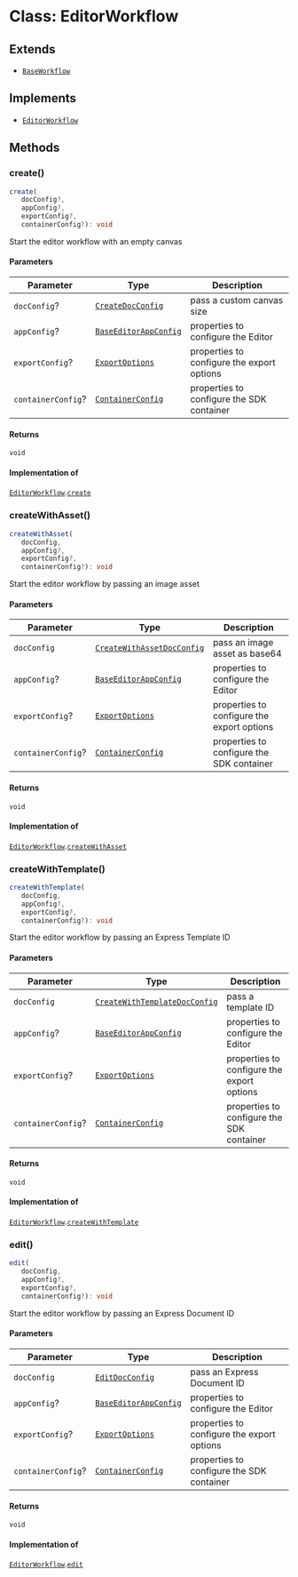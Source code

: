# Class: EditorWorkflow

## Extends

- [`BaseWorkflow`](../../../base-workflow/classes/base-workflow.md)

## Implements

- [`EditorWorkflow`](../../editor-workflow-types/interfaces/editor-workflow.md)

## Methods

### create()

```ts
create(
   docConfig?, 
   appConfig?, 
   exportConfig?, 
   containerConfig?): void
```

Start the editor workflow with an empty canvas

#### Parameters

| Parameter | Type | Description |
| ------ | ------ | ------ |
| `docConfig`? | [`CreateDocConfig`](../../../../../../shared/src/types/editor/doc-config-types/interfaces/create-doc-config.md) | pass a custom canvas size |
| `appConfig`? | [`BaseEditorAppConfig`](../../../../../../shared/src/types/editor/app-config-types/interfaces/base-editor-app-config.md) | properties to configure the Editor |
| `exportConfig`? | [`ExportOptions`](../../../../../../shared/src/types/export-config-types/type-aliases/export-options.md) | properties to configure the export options |
| `containerConfig`? | [`ContainerConfig`](../../../../../../shared/src/types/container-config-types/type-aliases/container-config.md) | properties to configure the SDK container |

#### Returns

`void`

#### Implementation of

[`EditorWorkflow`](../../editor-workflow-types/interfaces/editor-workflow.md).[`create`](../../editor-workflow-types/interfaces/editor-workflow.md#create)

<HorizontalLine />

### createWithAsset()

```ts
createWithAsset(
   docConfig, 
   appConfig?, 
   exportConfig?, 
   containerConfig?): void
```

Start the editor workflow by passing an image asset

#### Parameters

| Parameter | Type | Description |
| ------ | ------ | ------ |
| `docConfig` | [`CreateWithAssetDocConfig`](../../../../../../shared/src/types/editor/doc-config-types/interfaces/create-with-asset-doc-config.md) | pass an image asset as base64 |
| `appConfig`? | [`BaseEditorAppConfig`](../../../../../../shared/src/types/editor/app-config-types/interfaces/base-editor-app-config.md) | properties to configure the Editor |
| `exportConfig`? | [`ExportOptions`](../../../../../../shared/src/types/export-config-types/type-aliases/export-options.md) | properties to configure the export options |
| `containerConfig`? | [`ContainerConfig`](../../../../../../shared/src/types/container-config-types/type-aliases/container-config.md) | properties to configure the SDK container |

#### Returns

`void`

#### Implementation of

[`EditorWorkflow`](../../editor-workflow-types/interfaces/editor-workflow.md).[`createWithAsset`](../../editor-workflow-types/interfaces/editor-workflow.md#createwithasset)

<HorizontalLine />

### createWithTemplate()

```ts
createWithTemplate(
   docConfig, 
   appConfig?, 
   exportConfig?, 
   containerConfig?): void
```

Start the editor workflow by passing an Express Template ID

#### Parameters

| Parameter | Type | Description |
| ------ | ------ | ------ |
| `docConfig` | [`CreateWithTemplateDocConfig`](../../../../../../shared/src/types/editor/doc-config-types/interfaces/create-with-template-doc-config.md) | pass a template ID |
| `appConfig`? | [`BaseEditorAppConfig`](../../../../../../shared/src/types/editor/app-config-types/interfaces/base-editor-app-config.md) | properties to configure the Editor |
| `exportConfig`? | [`ExportOptions`](../../../../../../shared/src/types/export-config-types/type-aliases/export-options.md) | properties to configure the export options |
| `containerConfig`? | [`ContainerConfig`](../../../../../../shared/src/types/container-config-types/type-aliases/container-config.md) | properties to configure the SDK container |

#### Returns

`void`

#### Implementation of

[`EditorWorkflow`](../../editor-workflow-types/interfaces/editor-workflow.md).[`createWithTemplate`](../../editor-workflow-types/interfaces/editor-workflow.md#createwithtemplate)

<HorizontalLine />

### edit()

```ts
edit(
   docConfig, 
   appConfig?, 
   exportConfig?, 
   containerConfig?): void
```

Start the editor workflow by passing an Express Document ID

#### Parameters

| Parameter | Type | Description |
| ------ | ------ | ------ |
| `docConfig` | [`EditDocConfig`](../../../../../../shared/src/types/editor/doc-config-types/interfaces/edit-doc-config.md) | pass an Express Document ID |
| `appConfig`? | [`BaseEditorAppConfig`](../../../../../../shared/src/types/editor/app-config-types/interfaces/base-editor-app-config.md) | properties to configure the Editor |
| `exportConfig`? | [`ExportOptions`](../../../../../../shared/src/types/export-config-types/type-aliases/export-options.md) | properties to configure the export options |
| `containerConfig`? | [`ContainerConfig`](../../../../../../shared/src/types/container-config-types/type-aliases/container-config.md) | properties to configure the SDK container |

#### Returns

`void`

#### Implementation of

[`EditorWorkflow`](../../editor-workflow-types/interfaces/editor-workflow.md).[`edit`](../../editor-workflow-types/interfaces/editor-workflow.md#edit)
